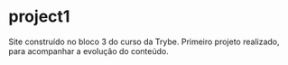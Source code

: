 # project1

Site construído no bloco 3 do curso da Trybe.
Primeiro projeto realizado, para acompanhar a evolução do conteúdo.
